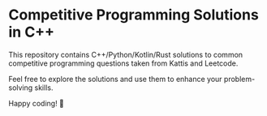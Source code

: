 # Competitive Programming Solutions in C++

This repository contains C++/Python/Kotlin/Rust solutions to common competitive programming questions taken from Kattis and Leetcode.

Feel free to explore the solutions and use them to enhance your problem-solving skills.

Happy coding! 🚀

